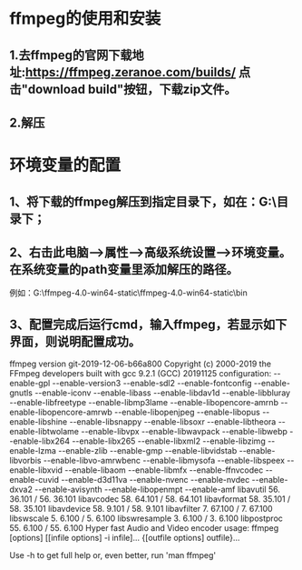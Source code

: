 # ffmpeg的使用和安装
## 1.去ffmpeg的官网下载地址:https://ffmpeg.zeranoe.com/builds/ 点击"download build"按钮，下载zip文件。
## 2.解压

# 环境变量的配置
## 1、将下载的ffmpeg解压到指定目录下，如在：G:\目录下；
## 2、右击此电脑——>属性——>高级系统设置——>环境变量。在系统变量的path变量里添加解压的路径。
例如：G:\ffmpeg-4.0-win64-static\ffmpeg-4.0-win64-static\bin
## 3、配置完成后运行cmd，输入ffmpeg，若显示如下界面，则说明配置成功。

ffmpeg version git-2019-12-06-b66a800 Copyright (c) 2000-2019 the FFmpeg developers
  built with gcc 9.2.1 (GCC) 20191125
  configuration: --enable-gpl --enable-version3 --enable-sdl2 --enable-fontconfig --enable-gnutls --enable-iconv --enable-libass --enable-libdav1d --enable-libbluray --enable-libfreetype --enable-libmp3lame --enable-libopencore-amrnb --enable-libopencore-amrwb --enable-libopenjpeg --enable-libopus --enable-libshine --enable-libsnappy --enable-libsoxr --enable-libtheora --enable-libtwolame --enable-libvpx --enable-libwavpack --enable-libwebp --enable-libx264 --enable-libx265 --enable-libxml2 --enable-libzimg --enable-lzma --enable-zlib --enable-gmp --enable-libvidstab --enable-libvorbis --enable-libvo-amrwbenc --enable-libmysofa --enable-libspeex --enable-libxvid --enable-libaom --enable-libmfx --enable-ffnvcodec --enable-cuvid --enable-d3d11va --enable-nvenc --enable-nvdec --enable-dxva2 --enable-avisynth --enable-libopenmpt --enable-amf
  libavutil      56. 36.101 / 56. 36.101
  libavcodec     58. 64.101 / 58. 64.101
  libavformat    58. 35.101 / 58. 35.101
  libavdevice    58.  9.101 / 58.  9.101
  libavfilter     7. 67.100 /  7. 67.100
  libswscale      5.  6.100 /  5.  6.100
  libswresample   3.  6.100 /  3.  6.100
  libpostproc    55.  6.100 / 55.  6.100
Hyper fast Audio and Video encoder
usage: ffmpeg [options] [[infile options] -i infile]... {[outfile options] outfile}...

Use -h to get full help or, even better, run 'man ffmpeg'
